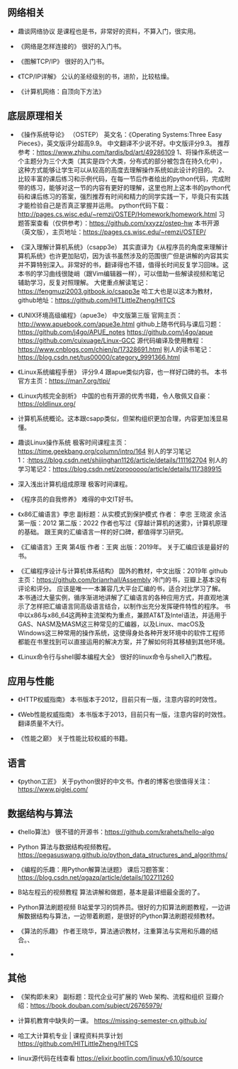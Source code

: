 ## 网络相关
- 趣谈网络协议
是课程也是书，非常好的资料，不算入门，很实用。

- 《网络是怎样连接的》
很好的入门书。

- 《图解TCP/IP》
很好的入门书。

- 《TCP/IP详解》
公认的圣经级别的书，进阶，比较枯燥。

- 《计算机网络：自顶向下方法》

## 底层原理相关
- 《操作系统导论》 （OSTEP）
英文名：《Operating Systems:Three Easy Pieces》，英文版评分超高9.9。
中文翻译不少说不好。中文版评分9.3。
推荐参考：https://www.zhihu.com/tardis/bd/art/49286109
1、将操作系统这一个主题分为三个大类（其实是四个大类，分布式的部分被包含在持久化中），这种方式能够让学生可以从较高的高度去理解操作系统如此设计的目的。
2、比较丰富的课后练习和示例代码，在每一节后作者给出的python代码，完成附带的练习，能够对这一节的内容有更好的理解，这里也附上这本书的python代码和课后练习的答案，强烈推荐有时间和精力的同学实践一下，毕竟只有实践才能检验自己是否真正掌握并运用。
python代码下载：http://pages.cs.wisc.edu/~remzi/OSTEP/Homework/homework.html
习题答案查看（仅供参考）：https://github.com/xxyzz/ostep-hw
本书开源（英文版），主页地址：https://pages.cs.wisc.edu/~remzi/OSTEP/

- 《深入理解计算机系统》（csapp3e）
其实直译为《从程序员的角度来理解计算机系统》也许更加贴切，因为该书虽然涉及的范围很广但是讲解的内容其实并不算特别深入。非常好的书，翻译得也不错，值得长时间反复学习回味。这本书的学习曲线很陡峭（跟Vim编辑器一样），可以借助一些解读视频和笔记辅助学习，反复对照理解。
大佬重点解读笔记：https://fengmuzi2003.gitbook.io/csapp3e
哈工大也是以这本为教材，github地址：https://github.com/HITLittleZheng/HITCS

- 《UNIX环境高级编程》（apue3e）
中文版第三版 
官网主页：http://www.apuebook.com/apue3e.html
github上随书代码与课后习题：
https://github.com/j4go/APUE_notes
https://github.com/j4go/apue
https://github.com/cuixuage/Linux-GCC
源代码编译及使用教程：https://www.cnblogs.com/chien/p/17328691.html
别人的读书笔记：https://blog.csdn.net/tus00000/category_9991366.html

- 《Linux系统编程手册》
评分9.4 跟apue类似内容，也一样好口碑的书。
本书官方主页：https://man7.org/tlpi/

- 《Linux内核完全剖析》
中国的也有开源的优秀书籍，令人敬佩又自豪：https://oldlinux.org/

- 计算机系统概论。这本跟csapp类似，但架构组织更加合理，内容更加浅显易懂。

- 趣谈Linux操作系统
极客时间课程主页：https://time.geekbang.org/column/intro/164
别人的学习笔记1：:https://blog.csdn.net/shijinghan1126/article/details/111162704
别人的学习笔记2：https://blog.csdn.net/zoroooooo/article/details/117389915

- 深入浅出计算机组成原理
极客时间课程。

- 《程序员的自我修养》
难得的中文IT好书。

- 《x86汇编语言》李忠
副标题：从实模式到保护模式
作者： 李忠 王晓波 余洁
第一版：2012
第二版：2022
作者也写过《穿越计算机的迷雾》，计算机原理的基础。
跟王爽的汇编语言一样的好口碑，都值得学习研究。

- 《汇编语言》王爽
第4版  作者：王爽
出版：2019年。
关于汇编应该是最好的书。

- 《汇编程序设计与计算机体系结构》
国外的教材，中文出版：2019年
github主页：https://github.com/brianrhall/Assembly
冷门的书，豆瓣上基本没有评论和评分。
应该是唯一一本兼容几大平台汇编的书，适合对比学习了解。
本书通过大量实例，循序渐进地讲解了汇编语言的各种应用方式，并直观地演示了怎样把汇编语言同高级语言结合，以制作出充分发挥硬件特性的程序。
书中以x86与x86_64这两种主流架构为重点，兼顾AT&T及Intel语法，并适用于GAS、NASM及MASM这三种常见的汇编器，以及Linux、macOS及Windows这三种常用的操作系统，这使得身处各种开发环境中的软件工程师都能在书里找到可以直接运用的解决方案，并了解如何将其移植到其他环境。

- 《Linux命令行与shell脚本编程大全》
很好的linux命令与shell入门教程。

## 应用与性能
- 《HTTP权威指南》
本书版本于2012，目前只有一版，注意内容的时效性。

- 《Web性能权威指南》
本书版本于2013，目前只有一版，注意内容的时效性。翻译质量不大行。

- 《性能之巅》
关于性能比较权威的书籍。

## 语言
- 《python工匠》
关于python很好的中文书。作者的博客也很值得关注：https://www.piglei.com/

## 数据结构与算法
- 《hello算法》
很不错的开源书：https://github.com/krahets/hello-algo

- Python 算法与数据结构视频教程。
https://pegasuswang.github.io/python_data_structures_and_algorithms/

- 《编程的乐趣：用Python解算法谜题》
课后习题答案：https://blog.csdn.net/qgazq/article/details/102711260

- B站左程云的视频教程
算法讲解和做题，基本是最详细最全面的了。

- Python算法刷题视频
B站爱学习的饲养员。很好的力扣算法刷题教程，一边讲解数据结构与算法，一边带着刷题，是很好的Python算法刷题视频教材。

- 《算法的乐趣》
作者王晓华，算法通识教材，注重算法与实用和乐趣的结合。、

- 

## 其他
- 《架构即未来》
副标题：现代企业可扩展的 Web 架构、流程和组织
豆瓣介绍：https://book.douban.com/subject/26765979/

- 计算机教育中缺失的一课。
https://missing-semester-cn.github.io/

- 哈工大计算机专业 | 课程资料共享计划
https://github.com/HITLittleZheng/HITCS

- linux源代码在线查看
https://elixir.bootlin.com/linux/v6.10/source
